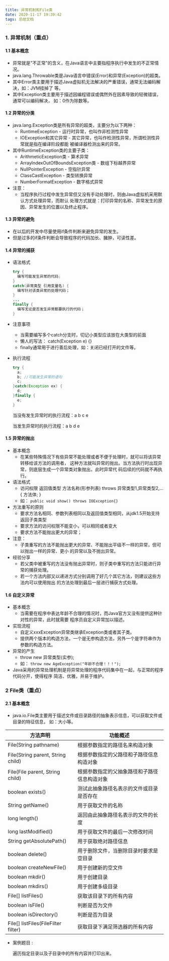 ```yaml
---
title: 异常机制和File类
date: 2020-11-17 19:39:42
tags: 总结文档
---
```


### 1. 异常机制（重点）

#### 1.1 基本概念

* 异常就是"不正常"的含义，在Java语言中主要指程序执行中发生的不正常情况。 <!--more-->
* java.lang.Throwable类是Java语言中错误(Error)和异常(Exception)的超类。 
* 其中Error类主要用于描述Java虚拟机无法解决的严重错误，通常无法编码解决，如：JVM挂掉了 等。 
* 其中Exception类主要用于描述因编程错误或偶然外在因素导致的轻微错误，通常可以编码解决， 如：0作为除数等。

#### 1.2 异常的分类

* java.lang.Exception类是所有异常的超类，主要分为以下两种： 
  * RuntimeException - 运行时异常，也叫作非检测性异常 
  * IOException和其它异常 - 其它异常，也叫作检测性异常，所谓检测性异常就是指在编译阶段都能 被编译器检测出来的异常。 
* 其中RuntimeException类的主要子类： 
  * ArithmeticException类 - 算术异常 
  * ArrayIndexOutOfBoundsException类 - 数组下标越界异常 
  * NullPointerException - 空指针异常 
  * ClassCastException - 类型转换异常 
  * NumberFormatException - 数字格式异常 
* 注意： 
  * 当程序执行过程中发生异常但又没有手动处理时，则由Java虚拟机采用默认方式处理异常，而默认 处理方式就是：打印异常的名称、异常发生的原因、异常发生的位置以及终止程序。 

#### 1.3 异常的避免

* 在以后的开发中尽量使用if条件判断来避免异常的发生。 
* 但是过多的if条件判断会导致程序的代码加长、臃肿，可读性差。

#### 1.4 异常的捕获

* 语法格式

  ```java
  try {
  	编写可能发生异常的代码;
  }
  catch(异常类型 引用变量名) {
  	编写针对该类异常的处理代码；
  }
  ...
  finally {
  	编写无论是否发生异常都要执行的代码；
  }
  ```

* 注意事项
  * 当需要编写多个catch分支时，切记小类型应该放在大类型的前面 
  * 懒人的写法： catch(Exception e) {} 
  * finally通常用于进行善后处理，如：关闭已经打开的文件等。

* 执行流程

  ```java
  try {
  	a;
  	b; //可能发生异常的语句
  	c;
  }catch(Exception ex) {
  	d;
  }finally {
  	e;
  }
  ```

  当没有发生异常时的执行流程：a b c e
  
  当发生异常时的执行流程：a b d e

#### 1.5 异常的抛出

* 基本概念
  * 在某些特殊情况下有些异常不能处理或者不便于处理时，就可以将该异常转移给该方法的调用者， 这种方法就叫异常的抛出。当方法执行时出现异常，则底层生成一个异常类对象抛出，此时异常代 码后续的代码就不再执行。
* 语法格式
  * 访问权限 返回值类型 方法名称(形参列表) throws 异常类型1,异常类型2,...{ 方法体; }
  * 如： `public void show() throws IOException{}` 
* 方法重写的原则
  * 要求方法名相同、参数列表相同以及返回值类型相同，从jdk1.5开始支持返回子类类型
  * 要求方法的访问权限不能变小，可以相同或者变大
  * 要求方法不能抛出更大的异常；
* 注意：
  * 子类重写的方法不能抛出更大的异常、不能抛出平级不一样的异常，但可以抛出一样的异常、更小 的异常以及不抛出异常。
* 经验分享
  * 若父类中被重写的方法没有抛出异常时，则子类中重写的方法只能进行异常的捕获处理。 
  * 若一个方法内部又以递进方式分别调用了好几个其它方法，则建议这些方法内可以使用抛出 的方法处理到最后一层进行捕获方式处理。

#### 1.6 自定义异常

* 基本概念
  * 当需要在程序中表达年龄不合理的情况时，而Java官方又没有提供这种针对性的异常，此时就需要 程序员自定义异常加以描述。
* 实现流程
  * 自定义xxxException异常类继承Exception类或者其子类。
  * 提供两个版本的构造方法，一个是无参构造方法，另外一个是字符串作为参数的构造方法。
* 异常的产生
  * throw new 异常类型(实参);
  * 如： `throw new AgeException("年龄不合理！！！");`
* Java采用的异常处理机制是将异常处理的程序代码集中在一起，与正常的程序代码分开，使得程序 简洁、优雅，并易于维护。

### 2 File类（重点）

#### 2.1 基本概念

* java.io.File类主要用于描述文件或目录路径的抽象表示信息，可以获取文件或目录的特征信息， 如：大小等。

| 方法声明                            | 功能概述                                     |
| ----------------------------------- | -------------------------------------------- |
| File(String pathname)               | 根据参数指定的路径名来构造对象               |
| File(String parent, String child)   | 根据参数指定的父路径和子路径信息构造对象     |
| File(File parent, String child)     | 根据参数指定的父抽象路径和子路径信息构造对象 |
| boolean exists()                    | 测试此抽象路径名表示的文件或目录是否存在     |
| String getName()                    | 用于获取文件的名称                           |
| long length()                       | 返回由此抽象路径名表示的文件的长度           |
| long lastModified()                 | 用于获取文件的最后一次修改时间               |
| String getAbsolutePath()            | 用于获取绝对路径信息                         |
| boolean delete()                    | 用于删除文件，当删除目录时要求是空目录       |
| boolean createNewFile()             | 用于创建新的空文件                           |
| boolean mkdir()                     | 用于创建目录                                 |
| boolean mkdirs()                    | 用于创建多级目录                             |
| File[] listFiles()                  | 获取该目录下的所有内容                       |
| boolean isFile()                    | 判断是否为文件                               |
| boolean isDirectory()               | 判断是否为目录                               |
| File[] listFiles(FileFilter filter) | 获取目录下满足筛选器的所有内容               |

* 案例题目 :

  遍历指定目录以及子目录中的所有内容并打印出来。